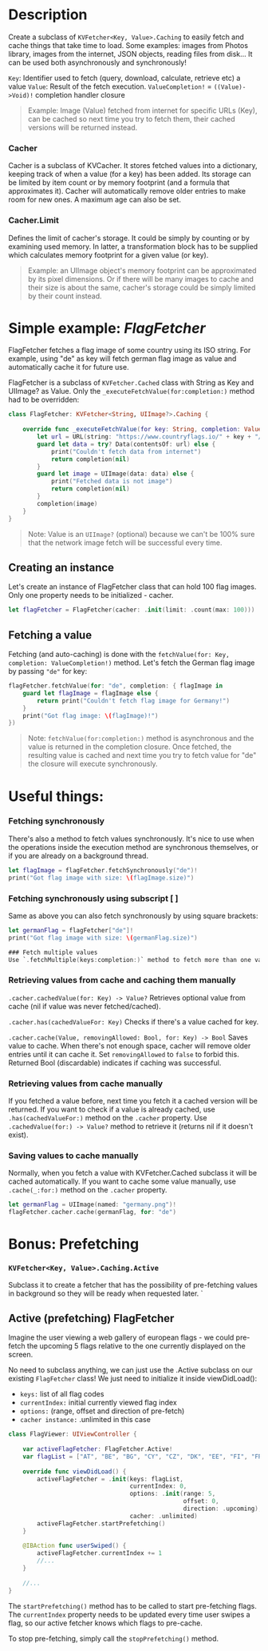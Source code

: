 
#  Description
Create a subclass of `KVFetcher<Key, Value>.Caching` to easily fetch and cache things that take time to load. Some examples: images from Photos library, images from the internet, JSON objects, reading files from disk... It can be used both asynchronously and synchronously!

`Key`: Identifier used to fetch (query, download, calculate, retrieve etc) a value
`Value`: Result of the fetch execution.
`ValueCompletion!` = `((Value)->Void)!` completion handler closure

> Example: Image (Value) fetched from internet for specific URLs (Key), can be cached so next time you try to fetch them, their cached versions will be returned instead.

### Cacher
Cacher is a subclass of KVCacher. It stores fetched values into a dictionary, keeping track of when a value (for a key) has been added. Its storage can be limited by item count or by memory footprint (and a formula that approximates it). Cacher will automatically remove older entries to make room for new ones. A maximum age can also be set.


### Cacher.Limit
Defines the limit of cacher's storage. It could be simply by counting or by examining used memory. In latter, a transformation block has to be supplied which calculates memory footprint for a given value (or key). 

> Example: an UIImage object's memory footprint can be approximated by its pixel dimensions. Or if there will be many images to cache and their size is about the same, cacher's storage could be simply limited by their count instead.


# Simple example: _FlagFetcher_
FlagFetcher fetches a flag image of some country using its ISO string. For example, using "de" as key will fetch german flag image as value and automatically cache it for future use. 

FlagFetcher is a subclass of `KVFetcher.Cached` class with String as Key and UIImage? as Value. Only the   `_executeFetchValue(for:completion:)` method had to be overridden:

```swift
class FlagFetcher: KVFetcher<String, UIImage?>.Caching {
    
    override func _executeFetchValue(for key: String, completion: ValueCompletion!) {
        let url = URL(string: "https://www.countryflags.io/" + key + "/shiny/64.png")!
        guard let data = try? Data(contentsOf: url) else {
            print("Couldn't fetch data from internet")
            return completion(nil)
        }
        guard let image = UIImage(data: data) else {
            print("Fetched data is not image")
            return completion(nil)
        }
        completion(image)
    }
}
```

> Note: Value is an `UIImage?`  (optional) because we can't be 100% sure that the network image fetch will be successful every time.

## Creating an instance
Let's create an instance of FlagFetcher class that can hold 100 flag images. Only one property needs to be initialized - cacher.

```swift
let flagFetcher = FlagFetcher(cacher: .init(limit: .count(max: 100)))
```
## Fetching a value 
Fetching (and auto-caching) is done with the `fetchValue(for: Key, completion: ValueCompletion!)` method. Let's fetch the German flag image by passing `"de"` for key:
```swift
flagFetcher.fetchValue(for: "de", completion: { flagImage in
    guard let flagImage = flagImage else {
        return print("Couldn't fetch flag image for Germany!")
    }
    print("Got flag image: \(flagImage)!")
})
```

> Note: `fetchValue(for:completion:)` method is asynchronous and the value is returned in the completion closure. Once fetched, the resulting value is cached and next time you try to fetch value for "de" the closure will execute synchronously.


# Useful things:

### Fetching synchronously
There's also a method to fetch values synchronously. It's nice to use when the operations inside the execution method are synchronous themselves, or if you are already on a background thread.
```swift
let flagImage = flagFetcher.fetchSynchronously("de")!
print("Got flag image with size: \(flagImage.size)")
```

### Fetching synchronously using subscript [ ] 
Same as above you can also fetch synchronously by using square brackets:

```swift
let germanFlag = flagFetcher["de"]!
print("Got flag image with size: \(germanFlag.size)")

### Fetch multiple values
Use `.fetchMultiple(keys:completion:)` method to fetch more than one value. Completion closure (handler) is called after all values have been fetched.
```
### Retrieving values from cache and caching them manually

`.cacher.cachedValue(for: Key) -> Value?` 
Retrieves optional value from cache (nil if value was never fetched/cached).

`.cacher.has(cachedValueFor: Key)` 
Checks if there's a value cached for key.

`.cacher.cache(Value, removingAllowed: Bool, for: Key) -> Bool` 
Saves value to cache. When there's not enough space, cacher will remove older entries until it can cache it. Set `removingAllowed` to `false` to forbid this. Returned Bool (discardable) indicates if caching was successful.



### Retrieving values from cache manually
If you fetched a value before, next time you fetch it a cached version will be returned. If you want to check if a value is already cached, use `.has(cachedValueFor:)`  method on the `.cacher` property.  Use  `.cachedValue(for:) -> Value?`  method to retrieve it (returns nil if it doesn't exist).




### Saving values to cache manually
Normally, when you fetch a value with KVFetcher.Cached subclass it will be cached automatically. If you want to cache some value manually, use  `.cache(_:for:)` method on the `.cacher` property.
```swift
let germanFlag = UIImage(named: "germany.png")!
flagFetcher.cacher.cache(germanFlag, for: "de")
```

# Bonus: Prefetching 

### `KVFetcher<Key, Value>.Caching.Active`

Subclass it to create a fetcher that has the possibility of pre-fetching values in background so they will be ready when requested later.
`
## Active (prefetching) FlagFetcher
Imagine the user viewing a web gallery of european flags - we could pre-fetch the upcoming 5 flags relative to the one currently displayed on the screen.

No need to subclass anything, we can just use the  .Active subclass on our existing `FlagFetcher` class! We just need to initialize it inside viewDidLoad():
- `keys:` list of all flag codes
- `currentIndex:` initial currently viewed flag index
- `options:` (range, offset and direction of pre-fetch)
- `cacher instance:` .unlimited in this case


```swift
class FlagViewer: UIViewController {
    
    var activeFlagFetcher: FlagFetcher.Active!
    var flagList = ["AT", "BE", "BG", "CY", "CZ", "DK", "EE", "FI", "FR", "DE"]
    
    override func viewDidLoad() {
        activeFlagFetcher = .init(keys: flagList,
                                  currentIndex: 0,
                                  options: .init(range: 5,
                                                 offset: 0,
                                                 direction: .upcoming),
                                  cacher: .unlimited)
        activeFlagFetcher.startPrefetching()
    }
    
    @IBAction func userSwiped() {
        activeFlagFetcher.currentIndex += 1
        //...
    }
    
    //...
}
```
The `startPrefetching()` method has to be called to start pre-fetching flags. 
The `currentIndex` property needs to be updated every time user swipes a flag, so our active fetcher knows which flags to pre-cache.

To stop pre-fetching, simply call the `stopPrefetching()` method.

